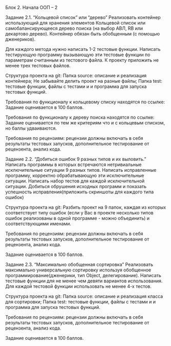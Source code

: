 Блок 2. Начала ООП – 2

Задание 2.1. “Кольцевой список” или “дерево”
Реализовать контейнер использующий для хранения элементов Кольцевой список или самобалансирующееся дерево поиска (на выбор АВЛ, RB или декартово дерево). Контейнер обязан быть обобщенным (с помощью дженериков).

Для каждого метода нужно написать 1-2 тестовые функции. Написать тестирующую программу вызывающую эти тестовые функции по параметрам считанным из тестового файла. К проекту приложить не менее трех тестовых файлов.

Структура проекта на git:
Папка source: описание и реализация контейнера; Не забывайте делить проект на разные файлы;
Папка test: тестовые функции, файлы с тестами и и программа для запуска тестовых функций.

Требования по функционалу к кольцевому списку находятся по ссылке:
Задание оценивается в 100 баллов.

Требования по функционалу к дереву поиска находятся по ссылке:
Задание оценивается по тем же критериям что и с кольцевым списком, но баллы удваиваются.

Требования по рецензиям: рецензии должны включать в себя результаты тестовых запусков, дополнительное тестирование от рецензента, анализ кода.

Задание 2.2. “Добиться ошибок 9 разных типов и их выловить.”
Написать программы в которых встречаются нетривиальные исключительные ситуации 9 разных типов. Написать исправленные программу, корректно обрабатывающую эти исключительные ситуации. Написать набор тестов для каждой исключительной ситуации.  Добиться обрушения исходных программ и показать успешность исправления(приложить скриншоты для каждого типа ошибок)

Структура проекта на git:
Разбить проект на 9 папок, каждая из которых соответствует типу ошибок (если у Вас в проекте несколько типов ошибок реализованы в одной программе - можно объединить) и соответствующими именами.

Требования по рецензиям: рецензии должны включать в себя результаты тестовых запусков, дополнительное тестирование от рецензента, анализ кода.

Задание оценивается в 100 баллов.

Задание 2.3. “Максимально обобщенная сортировка”
Реализовать максимально универсальную сортировку используя обобщенное программирование(дженерики, тип Object, делегирование). Написать тестовые функции для не менее чем девяти вариантов использования. Для каждой тестовой функции использовать не менее 4-х тестов. 

Структура проекта на git:
Папка source: описание и реализация класса для сортировки;
Папка test: тестовые функции, файлы с тестами и и программа для запуска тестовых функций.

Требования по рецензиям: рецензии должны включать в себя результаты тестовых запусков, дополнительное тестирование от рецензента, анализ кода.

Задание оценивается в 100 баллов.
